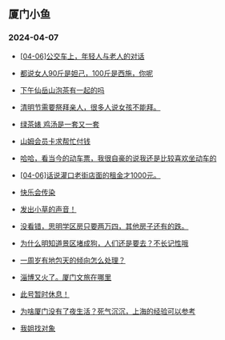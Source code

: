 ## 厦门小鱼 
### 2024-04-07

+ [[04-06]公交车上，年轻人与老人的对话](http://bbs.xmfish.com/read-htm-tid-18171387.html)

+ [都说女人90斤是妲己，100斤是西施，你呢](http://bbs.xmfish.com/read-htm-tid-18171405.html)

+ [下午仙岳山泡茶有一起的吗](http://bbs.xmfish.com/read-htm-tid-18171417.html)

+ [清明节需要祭拜亲人，很多人说女孩不能拜。](http://bbs.xmfish.com/read-htm-tid-18171518.html)

+ [绿茶婊 鸡汤是一套又一套](http://bbs.xmfish.com/read-htm-tid-18171512.html)

+ [山姆会员卡求帮忙付钱](http://bbs.xmfish.com/read-htm-tid-18171503.html)

+ [哈哈，看当今的动车票，我很自豪的说我还是比较喜欢坐动车的](http://bbs.xmfish.com/read-htm-tid-18171505.html)

+ [[04-06]话说灌口老街店面的租金才1000元。](http://bbs.xmfish.com/read-htm-tid-18171439.html)

+ [快乐会传染](http://bbs.xmfish.com/read-htm-tid-18171527.html)

+ [发出小草的声音！](http://bbs.xmfish.com/read-htm-tid-18171502.html)

+ [没看错，思明学区房只要两万四，其他房子还有的跌。](http://bbs.xmfish.com/read-htm-tid-18171623.html)

+ [为什么明知道景区堵成狗，人们还是要去？不长记性哦](http://bbs.xmfish.com/read-htm-tid-18171610.html)

+ [一周岁有地包天的倾向怎么处理？](http://bbs.xmfish.com/read-htm-tid-18171443.html)

+ [淄博又火了。厦门文旅在哪里](http://bbs.xmfish.com/read-htm-tid-18171510.html)

+ [此号暂时休息！](http://bbs.xmfish.com/read-htm-tid-18171680.html)

+ [为啥厦门没有了夜生活？死气沉沉，上海的经验可以参考](http://bbs.xmfish.com/read-htm-tid-18171682.html)

+ [我姐找对象](http://bbs.xmfish.com/read-htm-tid-18171516.html)

